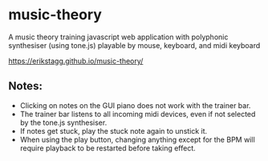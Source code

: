 # music-theory
A music theory training javascript web application with polyphonic synthesiser (using tone.js) playable by mouse, keyboard, and midi keyboard

https://erikstagg.github.io/music-theory/

## Notes:
- Clicking on notes on the GUI piano does not work with the trainer bar.
- The trainer bar listens to all incoming midi devices, even if not selected by the tone.js synthesiser.
- If notes get stuck, play the stuck note again to unstick it.
- When using the play button, changing anything except for the BPM will require playback to be restarted before taking effect. 

